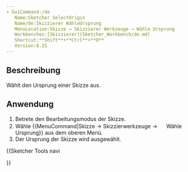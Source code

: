 ```yaml
---
- GuiCommand:/de
   Name:Sketcher SelectOrigin
   Name/de:Skizzierer WähleUrsprung
   MenuLocation:Skizze → Skizzierer Werkzeuge → Wähle Ursprung 
   Workbenches:[Skizzierer](Sketcher_Workbench/de.md)
   Shortcut:**Shift**+**Ctrl**+**O**
   Version:0.15
---
```


## Beschreibung

Wählt den Ursprung einer Skizze aus.

## Anwendung

1.  Betrete den Bearbeitungsmodus der Skizze.
2.  Wähle {{MenuCommand|Skizze → Skizzierwerkzeuge → <img src=images/Sketcher_SelectOrigin.svg style="width:16px"> Wähle Ursprung}} aus dem oberen Menü.
3.  Der Ursprung der Skizze wird ausgewählt.





{{Sketcher Tools navi

}}  

